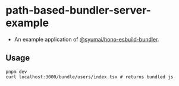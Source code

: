 # path-based-bundler-server-example

* An example application of [@syumai/hono-esbuild-bundler](https://github.com/syumai/hono-esbuild-bundler-middleware).

## Usage

```
pnpm dev
curl localhost:3000/bundle/users/index.tsx # returns bundled js
```
